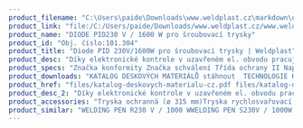 ```yaml
---
product_filename: "C:\Users\paide\Downloads\www.weldplast.cz\markdown\diode-pid-230v1600w-pro-sroubovaci-trysky.md"
product_link: "file:/C:/Users/paide/Downloads/www.weldplast.cz/www.weldplast.cz/diode-pid-230v1600w-pro-sroubovaci-trysky"
product_name: "DIODE PID230 V / 1600 W pro šroubovací trysky"
product_id: "Obj. číslo:101.304"
product_title: "Diode PID 230V/1600W pro šroubovací trysky | Weldplast"
product_desc: "Díky elektronické kontrole v uzavřeném el. obvodu pracuje svářečka plastů Leister DIODE PID vždy se správnou teplotou která se zobrazuje na displeji a je snadno regulovatelná.Přívod vzduchu dmychadlem Leister ROBUST MINOR nebo stlačený vzduchDigitální displej zobrazuje teplotuChlazená trubice topného tělesaNásuvné a šroubovací trysky pro kulaté a profilované svařovací drátyV kombinaci s lehkým dmychadlem Leister MINOR je tato oblíbená „leisterka“ [lajsterka] vhodná i pro mobilní užití"
product_specs: "Značka konformity Značka schválení Třída ochrany II NapětíV~230 PříkonW1600 FrekvenceHz50 / 60 Max. teplota°C600 Průtok vzduchul/min40 Rozměry (D x ø)mm265 x 57 (rukojeť ø 40) Hmotnostkg115 (s kabelem 3 m / vzduchovou hadicí 3 m) Druh certifikaceCCA"
product_downloads: "KATALOG DESKOVÝCH MATERIÁLŮ stáhnout  TECHNOLOGIE HORKÉHO VZDUCHU - katalog stáhnout  DIOD - produktový list stáhnout  DIOD PID/S - manuál CZ_SK stáhnout  Příslušenství (trysky) -TRIAC DIOD W PEN stáhnout"
product_href: "files/katalog-deskovych-materialu-cz.pdf files/katalog-deskovych-materialu-cz.pdf files/katalog-ph-web.pdf files/katalog-ph-web.pdf files/diode-pid-s-produktovy-list-leister.pdf files/diode-pid-s-produktovy-list-leister.pdf files/diode-s-pid-manual-cz-sk.pdf files/diode-s-pid-manual-cz-sk.pdf files/prehled-trysek-triac-diode-w-pen-cz.pdf files/prehled-trysek-triac-diode-w-pen-cz.pdf"
product_desc_2: "Díky elektronické kontrole v uzavřeném el. obvodu pracuje svářečka plastů Leister DIODE PID vždy se správnou teplotou která se zobrazuje na displeji a je snadno regulovatelná.Přívod vzduchu dmychadlem Leister ROBUST MINOR nebo stlačený vzduchDigitální displej zobrazuje teplotuChlazená trubice topného tělesaNásuvné a šroubovací trysky pro kulaté a profilované svařovací drátyV kombinaci s lehkým dmychadlem Leister MINOR je tato oblíbená „leisterka“ [lajsterka] vhodná i pro mobilní užití"
product_accessories: "Tryska ochranná (ø 315 mm)Tryska rychlosvařovací (ø 8 mm)profil drátu ø 5 mm zúžená vyhnutáAdaptér (ø 315 mm)na M14 pro šroubovací tryskyTryska reflektorová děrovaná (ø 8 mm)10 x 12 mm 90° zahnutáTryska reflektorová děrovaná (ø 315 mm)60 x 80 mm přímá bez svorek s bočními plíškyTryska tubulární (ø 315 mm)ø 18 mm 70 mm přímáZrcadlo svařovací (ø 315 mm)135 mm potažené PTFETryska reflektorová pájecí (ø 315 mm)17 x 34 mm 90° zahnutáTryska reflektorová děrovaná (ø 315 mm)50 x 35 mm 75° zahnutáTryska reflektorová lžicová (ø 315 mm)27 x 35 mm 90° zahnutáTryska rychlosvařovací (ø 8 mm)pro pásku 12 x 45 mmTryska rychlosvařovací (ø 8 mm)pro pásku 8 x 2 mmTryska přeplátovací (ø 315 mm)80 x 2 mm 15° vyhnutá pro bitumenyTryska tubulární (ø 315 mm)ø 10 mm 44 mm přímáTryska přeplátovací (ø 315 mm)20 x 2 mm 60° vyhnutá leváTryska přeplátovací (ø 315 mm)20 x 2 mm 75° vyhnutáTryska přeplátovací (ø 315 mm)20 x 2 mm 15° vyhnutáTryska tubulární (ø 315 mm)ø 5 mm 27 - 39 mm přímá trojitáTryska stehovací (ø 8 mm)Tryska rychlosvařovací (ø 8 mm)profil drátu Δ 7 mmTryska rychlosvařovací (ø 8 mm)profil drátu Δ 57 mmTryska rychlosvařovací (ø 8 mm)profil drátu ø 5 mmTryska rychlosvařovací (ø 8 mm)profil drátu ø 4 mmTryska rychlosvařovací (ø 8 mm)profil drátu ø 3 mmTryska základní (ø 315 mm)ø 5 mm 150 mm -15°vyhnutáTryska reflektorová pájecí (ø 315 mm)13 x 5 x 10 mmTryska základní (ø 315 mm)ø 5 mm 30 x 60 mm 90° zahnutáTryska základní (ø 315 mm)ø 5 mm 100 mm přímáTryska přeplátovací (ø 315 mm)40 x 2 mm 90° zahnutáTryska přeplátovací (ø 315 mm)40 x 8 mm 30° vyhnutáTryska přeplátovací (ø 315 mm)40 x 2 mm přímáTryska tubulární (ø 315 mm)ø 14 mm 25 x 50 mm 90° zahnutáTryska přeplátovací (ø 315 mm)20 x 2 mm 60° vyhnutá praváTryska přeplátovací (ø 315 mm)20 x 2 mm 15° vyhnutá120° zahnutá na detaily atiková praváTryska přeplátovací (ø 315 mm)30 x 2 mm plocháTryska přeplátovací (ø 315 mm)20 x 2 mm 15° vyhnutá 120° zahnutá na detaily atikováTryska přeplátovací (ø 315 mm)20 x 2 mm -15° vyhnutá 30°zahnutáTryska přeplátovací (ø 315 mm)20 x 2 mm přímáTryska rychlosvařovací (ø 8 mm)profil drátu ø 5 mm zúženáTryska rychlosvařovací (ø 8 mm)profil drátu ø 3 mm zúženáTryska rychlosvařovací (ø 8 mm)profil drátu ø 3 mm zúženáTryska základní (ø 315 mm)ø 5 mm 200 mm přímá WELDING PEN R230 V / 1000 WWELDING PEN S230V / 1000W šroubovací s eurozástrčkouDIODE PID230V/1600W pro násuvné tryskyDIODE S230 V / 1600 W pro šroubovací tryskyDIODE S230 V / 1600 W pro násuvné trysky"
product_similar: "WELDING PEN R230 V / 1000 WWELDING PEN S230V / 1000W šroubovací s eurozástrčkouDIODE PID230V/1600W pro násuvné tryskyDIODE S230 V / 1600 W pro šroubovací tryskyDIODE S230 V / 1600 W pro násuvné trysky"
---
```


